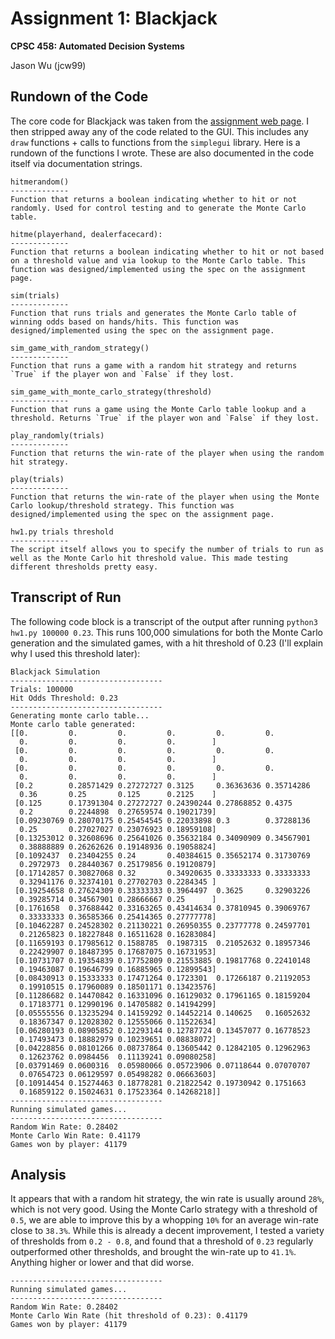 # Assignment 1: Blackjack

**CPSC 458: Automated Decision Systems**

Jason Wu (jcw99)

## Rundown of the Code

The core code for Blackjack was taken from the [assignment web page](https://zoo.cs.yale.edu/classes/cs458/hws/hw1.html). I then stripped away any of the code related to the GUI. This includes any `draw` functions + calls to functions from the `simplegui` library. Here is a rundown of the functions I wrote. These are also documented in the code itself via documentation strings.

```
hitmerandom()
-------------
Function that returns a boolean indicating whether to hit or not randomly. Used for control testing and to generate the Monte Carlo table.

hitme(playerhand, dealerfacecard):
-------------
Function that returns a boolean indicating whether to hit or not based on a threshold value and via lookup to the Monte Carlo table. This function was designed/implemented using the spec on the assignment page.

sim(trials)
-------------
Function that runs trials and generates the Monte Carlo table of winning odds based on hands/hits. This function was designed/implemented using the spec on the assignment page.

sim_game_with_random_strategy()
-------------
Function that runs a game with a random hit strategy and returns `True` if the player won and `False` if they lost.

sim_game_with_monte_carlo_strategy(threshold)
-------------
Function that runs a game using the Monte Carlo table lookup and a threshold. Returns `True` if the player won and `False` if they lost.

play_randomly(trials)
-------------
Function that returns the win-rate of the player when using the random hit strategy.

play(trials)
-------------
Function that returns the win-rate of the player when using the Monte Carlo lookup/threshold strategy. This function was designed/implemented using the spec on the assignment page.

hw1.py trials threshold
-------------
The script itself allows you to specify the number of trials to run as well as the Monte Carlo hit threshold value. This made testing different thresholds pretty easy.
```

## Transcript of Run

The following code block is a transcript of the output after running `python3 hw1.py 100000 0.23`. This runs 100,000 simulations for both the Monte Carlo generation and the simulated games, with a hit threshold of 0.23 (I'll explain why I used this threshold later):

```
Blackjack Simulation
----------------------------------
Trials: 100000
Hit Odds Threshold: 0.23
----------------------------------
Generating monte carlo table...
Monte carlo table generated:
[[0.         0.         0.         0.         0.         0.
  0.         0.         0.         0.        ]
 [0.         0.         0.         0.         0.         0.
  0.         0.         0.         0.        ]
 [0.         0.         0.         0.         0.         0.
  0.         0.         0.         0.        ]
 [0.2        0.28571429 0.27272727 0.3125     0.36363636 0.35714286
  0.36       0.25       0.125      0.2125    ]
 [0.125      0.17391304 0.27272727 0.24390244 0.27868852 0.4375
  0.2        0.2244898  0.27659574 0.19021739]
 [0.09230769 0.28070175 0.25454545 0.22033898 0.3        0.37288136
  0.25       0.27027027 0.23076923 0.18959108]
 [0.13253012 0.32608696 0.25641026 0.35632184 0.34090909 0.34567901
  0.38888889 0.26262626 0.19148936 0.19058824]
 [0.1092437  0.23404255 0.24       0.40384615 0.35652174 0.31730769
  0.2972973  0.28440367 0.25179856 0.19120879]
 [0.17142857 0.30827068 0.32       0.34920635 0.33333333 0.33333333
  0.32941176 0.32374101 0.27702703 0.2284345 ]
 [0.19254658 0.27624309 0.33333333 0.3964497  0.3625     0.32903226
  0.39285714 0.34567901 0.28666667 0.25      ]
 [0.1761658  0.37688442 0.33163265 0.43414634 0.37810945 0.39069767
  0.33333333 0.36585366 0.25414365 0.27777778]
 [0.10462287 0.24528302 0.21130221 0.26950355 0.23777778 0.24597701
  0.21265823 0.18227848 0.16511628 0.16283084]
 [0.11659193 0.17985612 0.1588785  0.1987315  0.21052632 0.18957346
  0.22429907 0.18487395 0.17687075 0.16731953]
 [0.10731707 0.19354839 0.17752809 0.21553885 0.19817768 0.22410148
  0.19463087 0.19646799 0.16885965 0.12899543]
 [0.08430913 0.15333333 0.17471264 0.1723301  0.17266187 0.21192053
  0.19910515 0.17960089 0.18501171 0.13423576]
 [0.11286682 0.14470842 0.16331096 0.16129032 0.17961165 0.18159204
  0.17183771 0.12990196 0.14705882 0.14194299]
 [0.05555556 0.13235294 0.14159292 0.14452214 0.140625   0.16052632
  0.18367347 0.12028302 0.12555066 0.11522634]
 [0.06280193 0.08905852 0.12293144 0.12787724 0.13457077 0.16778523
  0.17493473 0.18882979 0.10239651 0.08838072]
 [0.04228856 0.08101266 0.08737864 0.13605442 0.12842105 0.12962963
  0.12623762 0.0984456  0.11139241 0.09080258]
 [0.03791469 0.0600316  0.05980066 0.05723906 0.07118644 0.07070707
  0.07654723 0.06129597 0.05498282 0.06663603]
 [0.10914454 0.15274463 0.18778281 0.21822542 0.19730942 0.1751663
  0.16859122 0.15024631 0.17523364 0.14268218]]
----------------------------------
Running simulated games...
----------------------------------
Random Win Rate: 0.28402
Monte Carlo Win Rate: 0.41179
Games won by player: 41179
```

## Analysis

It appears that with a random hit strategy, the win rate is usually around `28%`, which is not very good. Using the Monte Carlo strategy with a threshold of `0.5`, we are able to improve this by a whopping `10%` for an average win-rate close to `38.3%`. While this is already a decent improvement, I tested a variety of thresholds from `0.2 - 0.8`, and found that a threshold of `0.23` regularly outperformed other thresholds, and brought the win-rate up to `41.1%`. Anything higher or lower and that did worse. 

```
----------------------------------
Running simulated games...
----------------------------------
Random Win Rate: 0.28402
Monte Carlo Win Rate (hit threshold of 0.23): 0.41179
Games won by player: 41179
```
